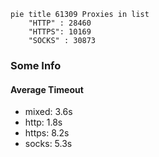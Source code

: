 
```mermaid
pie title 61309 Proxies in list
    "HTTP" : 28460
    "HTTPS": 10169
    "SOCKS" : 30873
```

### Some Info
#### Average Timeout

- mixed: 3.6s
- http: 1.8s
- https: 8.2s
- socks: 5.3s